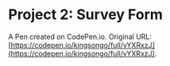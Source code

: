 # Project 2: Survey Form

A Pen created on CodePen.io. Original URL: [https://codepen.io/kingsongo/full/vYXRxzJ](https://codepen.io/kingsongo/full/vYXRxzJ).


